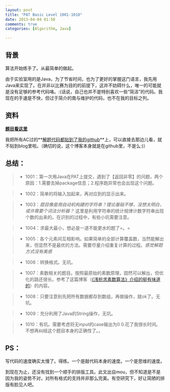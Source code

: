 ```yaml
---
layout: post
title: "PAT Basic Level 1001-1010"
date: 2013-04-04 01:50
comments: true
categories: [Algorithm, Java]

---
```


背景
---
算法开始练手了。从最简单的做起。

由于实验室用的是Java，为了节省时间，也为了更好的掌握这门语言，我先用Java来实现了。在并非以比赛为目的的前提下，这并不妨碍什么，唯一的可能就是没有足够的参考代码咯。:(话说，自己也并不是特别喜欢一些“简洁”的代码。我现在的手速是不快，但过于简介的南与维护的代码，也不在我的目标之列。

资料
---
**[题目看这里](http://pat.zju.edu.cn/contests/pat-b-practise)**

我把所有AC过的**[解题代码都贴到了我的github](https://github.com/biaobiaoqi/biaobiaoqiCode/tree/master/src/biaobiaoqi/practice)**上，可以直接去那边儿看，就不贴到blog里啦。（确切的说，这个博客本身就是在github里，不是么:)）

总结：
---
>* 1001：第一次用Java在PAT上提交，遇到了【返回非零】的问题，两个原因：1.需要去掉package信息；2.程序跑异常也会出现这个问题。

>* 1002：简单的将输入加起来，再对应到的显示出来。

>* 1003：*题目像是用自动机构建的字符串？理论基础不够，没想太明白，或许需要个词法分析器？* 这里是利用字符串的统计规律计数字符串出现个数的出来的。在识别的过程中，有些小坑需要注意。

>* 1004：求最大最小，想必是一道不能更水的题了=。=

>* 1005：各个元素间互相影响。如果简单的全部计算覆盖数，当然能解出来，但显然不是最优的方法。需要尽量介绍重复计算的过程。*感觉解题方式没有美感*

>* 1006：转换格式。无坑。

>* 1007：素数相关的题目。按照最原始的素数原理，固然可以解出，但优化的路还很长。参考了这篇博客（[《浅析求素数算法》介绍的挺有味道的](http://www.cnblogs.com/luluping/archive/2010/03/03/1677552.html)）的内容。

>* 1008：只要注意别先把所有数据都存到数组，再做操作，就ok了。无坑。

>* 1009：充分利用了Java的String操作，无坑。

>* 1010：有坑。需要考虑将无input的case输出为0 0.花了我很长时间。不想再纠结这个题目本身的正确性了。。



PS：
---	
写代码的速度确实太慢了。得练。一个是敲代码本身的速度。一个是思维的速度。


到现在为止，还没有找到一个顺手的排版工具。此文出自mou，但不知道是不是因为我的姿势不对，对所有格式的支持并非那么完美。有空研究下，好让简陋的排版有脸见人吧。